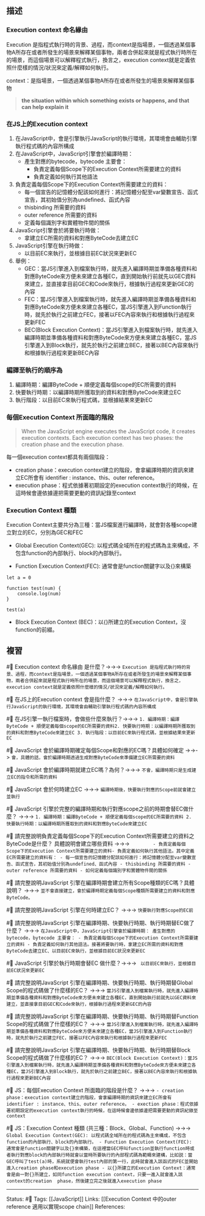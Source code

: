 
## 描述
### Execution context 命名緣由
Execution 是指程式執行時的背景、過程，而context是指場景，一個透過某個事物A所存在或者所發生的場景來解釋某個事物，兩者合併起來就是程式執行時所在的場景，而這個場景可以解釋程式執行，換言之，execution context就是定義依照什麼樣的情況/狀況來定義/解釋如何執行。


context：是指場景，一個透過某個事物A所存在或者所發生的場景來解釋某個事物
> **the situation within which something exists or happens, and that can help explain it**


### 在JS上的Execution context
1. 在JavaScript中，會是引擎執行JavaScript的執行環境，其環境會由輔助引擎執行程式碼的內容所構成
2. 在JavaScript中，JavaScript引擎會於編譯時期：
	- 產生對應的bytecode，bytecode 主要會：
		- 負責定義每個Scope下的Execution Context所需要建立的資料
		- 負責定義如何執行其他語法
3. 負責定義每個Scope下的Execution Context所需要建立的資料：
	- 每一個宣告的記憶體分配該如何進行：將記憶體分配至var變數宣告、函式宣告，其初始值分別為undefined、函式內容
	- thisbinding 所需要的資料
	- outer reference 所需要的資料
	- 定義每個識別字和實體物件間的關係
4. JavaScript引擎會於將要執行時做：
	- 拿建立EC所需的資料和對應ByteCode去建立EC
5. JavaScript引擎在執行時做：
	- 以目前EC來執行，並根據目前EC狀況來更新EC
6. 舉例：
	 - GEC：當JS引擎進入到檔案執行時，就先進入編譯時期並準備各種資料和對應ByteCode來方便未來建立各種EC，直到開始執行前就先以GEC資料來建立，並直接拿目前GEC和Code來執行，根據執行過程來更新GEC的內容
	 - FEC：當JS引擎進入到檔案執行時，就先進入編譯時期並準備各種資料和對應ByteCode來方便未來建立各種EC，當JS引擎進入到Function執行時，就先於執行之前建立FEC，接著以FEC內容來執行和根據執行過程來更新FEC
	 - BEC(Block Execution Context)：當JS引擎進入到檔案執行時，就先進入編譯時期並準備各種資料和對應ByteCode來方便未來建立各種EC，當JS引擎進入到Block執行，就先於執行之前建立BEC，接著以BEC內容來執行和根據執行過程來更新BEC內容


### 編譯至執行的順序為

1. 編譯時期：編譯ByteCode + 順便定義每個scope的EC所需要的資料
2. 快要執行時期：以編譯時期所獲取到的資料和對應ByteCode來建立EC
3. 執行階段：以目前EC來執行程式碼，並根據結果來更新EC

### 每個Execution Context 所面臨的階段
> When the JavaScript engine executes the JavaScript code, it creates execution contexts. Each execution context has two phases: the creation phase and the execution phase.

每一個execution context都具有兩個階段：
- creation phase：execution context建立的階段，會拿編譯時期的資訊來建立EC所會有 identifier : instance、this、outer reference。
- execution phase：程式依據著初期設定的execution context執行的時候，在這時候會邊依據邊把需要更動的資訊紀錄至context

### Execution Context 種類
Execution Context主要共分為三種：當JS檔案進行編譯時，就會對各種scope建立對立的EC，分別為GEC和FEC

- Global Execution Context(GEC): 以程式碼全域所在的程式碼為主來構成，不包含function的內部執行、block的內部執行。

- Function Execution Context(FEC):  通常會是function關鍵字以及{}來構築

```
let a = 0

function test(num) {
	console.log(num)
}

test(a)
```

- Block Execution Context (BEC)：以{}所建立的Execution Context，沒function的前綴。

## 複習

#🧠 Execution context 命名緣由 是什麼？->->-> `Execution 是指程式執行時的背景、過程，而context是指場景，一個透過某個事物A所存在或者所發生的場景來解釋某個事物，兩者合併起來就是程式執行時所在的場景，而這個場景可以解釋程式執行，換言之，execution context就是定義依照什麼樣的情況/狀況來定義/解釋如何執行。`
<!--SR:!2022-10-15,74,250-->

#🧠 在JS上的Execution context 會是指什麼？ ->->-> `在JavaScript中，會是引擎執行JavaScript的執行環境，其環境會由輔助引擎執行程式碼的內容所構成`
<!--SR:!2022-11-26,79,230-->

#🧠 在JS引擎一執行檔案時，會做些什麼來執行？->->-> `1. 編譯時期：編譯ByteCode + 順便定義每個scope的EC所需要的資料2. 快要執行時期：以編譯時期所獲取到的資料和對應ByteCode來建立EC 3. 執行階段：以目前EC來執行程式碼，並根據結果來更新EC`
<!--SR:!2022-10-13,32,248-->

#🧠 JavaScript 會於編譯時期確定每個Scope和對應的EC嗎？具體如何確定 ->->-> `會，具體的話，會於編譯時期透過生成對應ByteCode來準備建立EC所需要的資料`
<!--SR:!2022-10-18,35,248-->

#🧠 JavaScript 會於編譯時期就建立EC嗎？為何？->->-> `不會，編譯時期只是生成建立EC的指令和所需的資料`
<!--SR:!2022-10-22,38,248-->

#🧠 JavaScript 會於何時建立EC ->->-> `編譯時期後，快要執行對應的Scope前就會建立並執行`
<!--SR:!2022-10-29,42,248-->

#🧠 JavaScript 引擎於完整的編譯時期和執行對應scope之前的時期會替EC做什麼？ ->->-> `1. 編譯時期：編譯ByteCode + 順便定義每個scope的EC所需要的資料 2. 快要執行時期：以編譯時期所獲取到的資料和對應ByteCode來建立EC`
<!--SR:!2022-12-18,72,248-->

#🧠 請完整說明負責定義每個Scope下的Execution Context所需要建立的資料之ByteCode是什麼？ 具體說明會建立哪些資料 ->->-> `		- 負責定義每個Scope下的Execution Context所需要建立的資料- 負責定義如何執行其他語法。其中定義EC所需要建立的資料有：	- 每一個宣告的記憶體分配該如何進行：將記憶體分配至var變數宣告、函式宣告，其初始值分別為undefined、函式內容 - thisbinding 所需要的資料 - outer reference 所需要的資料 - 如何定義每個識別字和實體物件間的關係`
<!--SR:!2022-11-03,41,247-->


#🧠 請完整說明JavaScript 引擎在編譯時期會建立所有Scope種類的EC嗎？具體說明？ ->->-> `並不會直接建立，會於編譯時期定義每個Scope種類所需要建立的資料和對應ByteCode。`
<!--SR:!2022-10-10,16,248-->


#🧠 請完整說明JavaScript 引擎在何時建立EC？ ->->-> `快要執行對應Scope的EC前`
<!--SR:!2022-10-09,29,248-->

#🧠 請完整說明JavaScript 引擎在編譯時期、快要執行時期、執行時期替EC做了什麼？ ->->-> `在JavaScript中，JavaScript引擎會於編譯時期： 產生對應的bytecode，bytecode 主要會： - 負責定義每個Scope下的Execution Context所需要建立的資料 - 負責定義如何執行其他語法。接著將要執行時，拿建立EC所需的資料和對應ByteCode去建立EC、以目前EC來執行，並根據目前EC狀況來更新EC`
<!--SR:!2022-10-12,30,248-->


#🧠 JavaScript 引擎於執行時期會替EC 做什麼？->->-> ` 以目前EC來執行，並根據目前EC狀況來更新EC`
<!--SR:!2022-10-09,42,246-->

#🧠 請完整說明JavaScript 引擎在編譯時期、快要執行時期、執行時期替Global Scope的程式碼做了什麼樣的EC？ ->->-> `當JS引擎進入到檔案執行時，就先進入編譯時期並準備各種資料和對應ByteCode來方便未來建立各種EC，直到開始執行前就先以GEC資料來建立，並直接拿目前GEC和Code來執行，根據執行過程來更新GEC的內容`
<!--SR:!2022-10-16,34,248-->


#🧠 請完整說明JavaScript 引擎在編譯時期、快要執行時期、執行時期替Function Scope的程式碼做了什麼樣的EC？ ->->-> `當JS引擎進入到檔案執行時，就先進入編譯時期並準備各種資料和對應ByteCode來方便未來建立各種EC，當JS引擎進入到Function執行時，就先於執行之前建立FEC，接著以FEC內容來執行和根據執行過程來更新FEC`
<!--SR:!2022-10-27,41,248-->


#🧠 請完整說明JavaScript 引擎在編譯時期、快要執行時期、執行時期替Block Scope的程式碼做了什麼樣的EC？ ->->-> `BEC(Block Execution Context)：當JS引擎進入到檔案執行時，就先進入編譯時期並準備各種資料和對應ByteCode來方便未來建立各種EC，當JS引擎進入到Block執行，就先於執行之前建立BEC，接著以BEC內容來執行和根據執行過程來更新BEC內容`
<!--SR:!2022-10-14,33,248-->



#🧠 JS：每個Execution Context 所面臨的階段是什麼？ ->->-> `- creation phase：execution context建立的階段，會拿編譯時期的資訊來建立EC所會有 identifier : instance、this、outer reference。 - exection phase：程式依據著初期設定的execution context執行的時候，在這時候會邊依據邊把需要更動的資訊紀錄至context`
<!--SR:!2022-10-13,6,248-->


#🧠 JS：Execution Context 種類 (共三種：Block、Global、Function) ->->-> `Global Execution Context(GEC): 以程式碼全域所在的程式碼為主來構成，不包含function的內部執行、block的內部執行。 - Function Execution Context(FEC):  通常會是function關鍵字以及{}來構築，在這裡當GEC呼叫function並執行function時或者執行對應block的內部執行時就會以當時所要執行的內部程式碼為範疇來建構，比如説：當GEC呼叫了test(a)時，系統就便會執行test內部的第一行，此時就會進入該函式的FEC並開始進入creation phase和execution phase - 以{}所建立的Execution Context：通常會是由一對{}所建立，如同function execution context，只要一進入就會進入該context的creation  phase，然後建立完之後就進入execution phase`
<!--SR:!2023-01-10,127,250-->


---
Status: #🌱 
Tags:
[[JavaScript]]
Links:
[[Execution Context 中的outer reference 適用以實現scope chain]]
References: